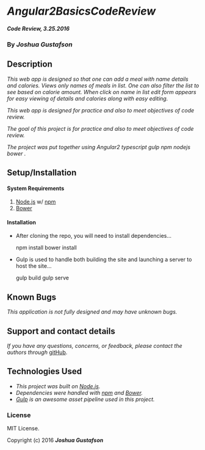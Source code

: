 # _Angular2BasicsCodeReview_

#### _Code Review, 3.25.2016_

### By _**Joshua Gustafson**_

## Description

_This web app is designed so that one can add a meal with name details and calories. Views only names of meals in list. One can also filter the list to see based on calorie amount. When click on name in list edit form appears for easy viewing of details and calories along with easy editing._

_This web app is designed for practice and also to meet objectives of code review._

_The goal of this project is for practice and also to meet objectives of code review._

_The project was put together using Angular2 typescript gulp npm nodejs bower ._


## Setup/Installation

#### System Requirements

1. [Node.js](https://nodejs.org/en/) w/ [npm](https://www.npmjs.com/)
2. [Bower](http://bower.io/)

#### Installation

* After cloning the repo, you will need to install dependencies...


    npm install
    bower install

* Gulp is used to handle both building the site and launching a server to host the site...

    gulp build
    gulp serve

## Known Bugs

_This application is not fully designed and may have unknown bugs._

## Support and contact details

_If you have any questions, concerns, or feedback, please contact the authors through_ [gitHub](https://github.com/waitbutmetho/).

## Technologies Used

* _This project was built on [Node.js](https://nodejs.org/en/)._
* _Dependencies were handled with [npm](https://www.npmjs.com/) and [Bower](http://bower.io/)._
* _[Gulp](http://gulpjs.com/) is an awesome asset pipeline used in this project._

### License

MIT License.

Copyright (c) 2016 **_Joshua Gustafson_**
